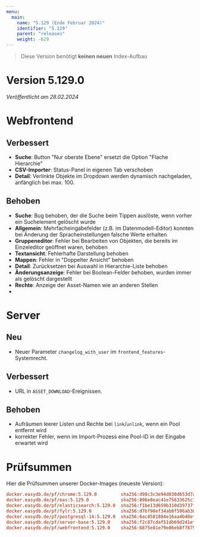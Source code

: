 ```yaml
---
menu:
  main:
    name: "5.129 (Ende Februar 2024)"
    identifier: "5.129"
    parent: "releases"
    weight: -629
---
```


> Diese Version benötigt **keinen neuen** Index-Aufbau

# Version 5.129.0

*Veröffentlicht am 28.02.2024*

# Webfrontend

## Verbessert

* **Suche**: Button "Nur oberste Ebene" ersetzt die Option "Flache Hierarchie"
* **CSV-Importer**: Status-Panel in eigenen Tab verschoben
* **Detail**: Verlinkte Objekte im Dropdown werden dynamisch nachgeladen, anfänglich bei max. 100.

## Behoben

* **Suche**: Bug behoben, der die Suche beim Tippen auslöste, wenn vorher ein Suchelement gelöscht wurde
* **Allgemein**: Mehrfacheingabefelder (z.B. im Datenmodell-Editor) konnten bei Änderung der Spracheinstellungen falsche Werte erhalten
* **Gruppeneditor**: Fehler bei Bearbeiten von Objekten, die bereits im Einzeleditor geöffnet waren, behoben
* **Textansicht**: Fehlerhafte Darstellung behoben
* **Mappen**: Fehler in "Doppelter Ansicht" behoben
* **Detail**: Zurücksetzen bei Auswahl in Hierarchie-Liste behoben
* **Änderungsanzeige**: Fehler bei Boolean-Felder behoben, wurden immer als gelöscht dargestellt
* **Rechte**: Anzeige der Asset-Namen wie an anderen Stellen
* 

# Server

## Neu

* Neuer Parameter `changelog_with_user` im `frontend_features`-Systemrecht.

## Verbessert

* URL in `ASSET_DOWNLOAD`-Ereignissen.

## Behoben

* Aufräumen leerer Listen und Rechte bei `link`/`unlink`, wenn ein Pool entfernt wird
* korrekter Fehler, wenn im Import-Prozess eine Pool-ID in der Eingabe erwartet wird

# Prüfsummen

Hier die Prüfsummen unserer Docker-Images (neueste Version):

```ini
docker.easydb.de/pf/chrome:5.129.0         sha256:d98c3c3e94d030d653d7a423565fe44484e1857a4f6a85e58b9730cd31c8b92c
docker.easydb.de/pf/eas:5.129.0            sha256:896e8eac41e75633625c1e1fe5fc5fe9183c09f8b097a46b253ccb47d2e2bf8c
docker.easydb.de/pf/elasticsearch:5.129.0  sha256:f1be13d659b310d39737f42a0d83c1b7284333f58a01731cf773906bca819a6e
docker.easydb.de/pf/fylr:5.129.0           sha256:d7bf98ef34ab8f596ab38221e2a01c2e4d0b732068e2ec7b09d527f512961722
docker.easydb.de/pf/postgresql-14:5.129.0  sha256:6ac8581884e16aa4b48ef9af07e050da0eb7e256409e9aa5c96aaac154093db4
docker.easydb.de/pf/server-base:5.129.0    sha256:f2c87cdaf51db69d241efcce86c834398614135ceb6e0764b2611d157a9f055c
docker.easydb.de/pf/webfrontend:5.129.0    sha256:6875e81e79e86eb8f7875c8f1f36756c7b61179c1e2ed2d3078daaa795646ac8
```
